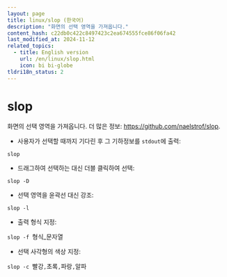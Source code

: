 ```yaml
---
layout: page
title: linux/slop (한국어)
description: "화면의 선택 영역을 가져옵니다."
content_hash: c22db0c422c8497423c2ea674555fce86f06fa42
last_modified_at: 2024-11-12
related_topics:
  - title: English version
    url: /en/linux/slop.html
    icon: bi bi-globe
tldri18n_status: 2
---
```

# slop

화면의 선택 영역을 가져옵니다.
더 많은 정보: <https://github.com/naelstrof/slop>.

- 사용자가 선택할 때까지 기다린 후 그 기하정보를 `stdout`에 출력:

`slop`

- 드래그하여 선택하는 대신 더블 클릭하여 선택:

`slop -D`

- 선택 영역을 윤곽선 대신 강조:

`slop -l`

- 출력 형식 지정:

`slop -f `<span class="tldr-var badge badge-pill bg-dark-lm bg-white-dm text-white-lm text-dark-dm font-weight-bold">형식_문자열</span>

- 선택 사각형의 색상 지정:

`slop -c `<span class="tldr-var badge badge-pill bg-dark-lm bg-white-dm text-white-lm text-dark-dm font-weight-bold">빨강</span>`,`<span class="tldr-var badge badge-pill bg-dark-lm bg-white-dm text-white-lm text-dark-dm font-weight-bold">초록</span>`,`<span class="tldr-var badge badge-pill bg-dark-lm bg-white-dm text-white-lm text-dark-dm font-weight-bold">파랑</span>`,`<span class="tldr-var badge badge-pill bg-dark-lm bg-white-dm text-white-lm text-dark-dm font-weight-bold">알파</span>

